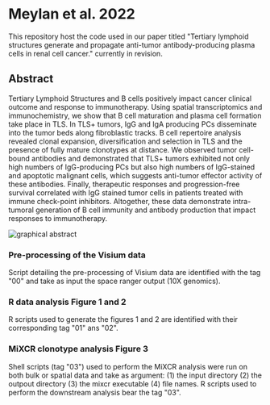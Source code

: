 # Meylan et al. 2022

This repository host the code used in our paper titled "Tertiary lymphoid structures generate and propagate anti-tumor antibody-producing plasma cells in renal cell cancer." currently in revision.

## Abstract 

Tertiary Lymphoid Structures and B cells positively impact cancer clinical outcome and response to immunotherapy. Using spatial transcriptomics and immunochemistry, we show that B cell maturation and plasma cell formation take place in TLS. In TLS+ tumors, IgG and IgA producing PCs disseminate into the tumor beds along fibroblastic tracks. B cell repertoire analysis revealed clonal expansion, diversification and selection in TLS and the presence of fully mature clonotypes at distance. We observed tumor cell-bound antibodies and demonstrated that TLS+ tumors exhibited not only high numbers of IgG-producing PCs but also high numbers of IgG-stained and apoptotic malignant cells, which suggests anti-tumor effector activity of these antibodies. Finally, therapeutic responses and progression-free survival correlated with IgG stained tumor cells in patients treated with immune check-point inhibitors. Altogether, these data demonstrate intra-tumoral generation of B cell immunity and antibody production that impact responses to immunotherapy.

![graphical abstract](https://user-images.githubusercontent.com/33417707/145216143-e9246525-c351-42ff-afd9-859e205836c0.png)

### Pre-processing of the Visium data 

Script detailing the pre-processing of Visium data are identified with the tag "00" and take as input the space ranger output (10X genomics).

### R data analysis Figure 1 and 2

R scripts used to generate the figures 1 and 2 are identified with their corresponding tag "01" ans "02".

### MiXCR clonotype analysis Figure 3

Shell scripts (tag "03") used to perform the MiXCR analysis were run on both bulk or spatial data and take as argument: (1) the input directory (2) the outpout directory (3) the mixcr executable (4) file names. R scripts used to perform the downstream analysis bear the tag "03".
